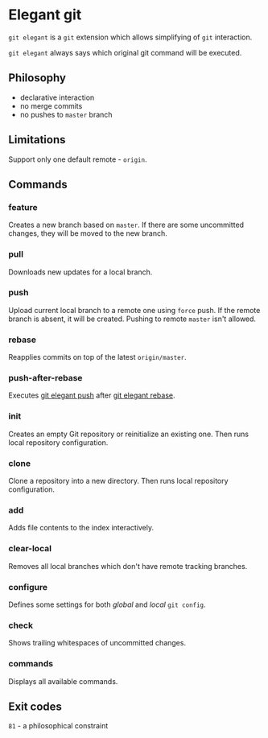 Elegant git
===========
`git elegant` is a `git` extension which allows simplifying of `git` interaction.

`git elegant` always says which original git command will be executed.

Philosophy
----------
- declarative interaction
- no merge commits
- no pushes to `master` branch

Limitations
-----------
Support only one default remote - `origin`.

Commands
--------
### feature
Creates a new branch based on `master`. If there are some uncommitted changes, they will be moved to the new branch.

### pull
Downloads new updates for a local branch.

### push
Upload current local branch to a remote one using `force` push. If the remote branch is absent, it will be created. Pushing to remote `master` isn't allowed.

### rebase
Reapplies commits on top of the latest `origin/master`.

### push-after-rebase
Executes [git elegant push](#push) after [git elegant rebase](#rebase).

### init
Creates an empty Git repository or reinitialize an existing one. Then runs local repository configuration.

### clone
Clone a repository into a new directory. Then runs local repository configuration.

### add
Adds file contents to the index interactively.

### clear-local
Removes all local branches which don't have remote tracking branches.

### configure
Defines some settings for both _global_ and _local_ `git config`.

### check
Shows trailing whitespaces of uncommitted changes.

### commands
Displays all available commands.

Exit codes
----------
`81` - a philosophical constraint
